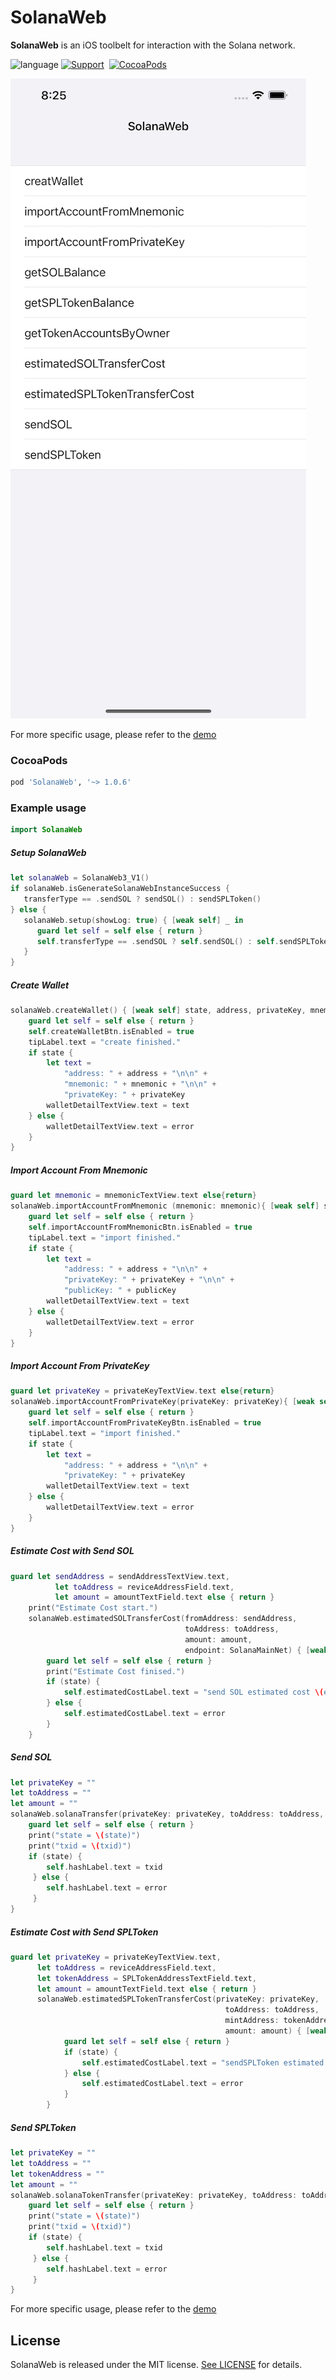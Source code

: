 # SolanaWeb
**SolanaWeb** is an iOS toolbelt for interaction with the Solana network.

![language](https://img.shields.io/badge/Language-Swift-green)
[![Support](https://img.shields.io/badge/support-iOS%209%2B%20-FB7DEC.svg?style=flat)](https://www.apple.com/nl/ios/)&nbsp;
[![CocoaPods](https://img.shields.io/badge/support-Cocoapods-green)](https://www.swift.org/getting-started/#using-the-package-manager)

![](Resource/Demo01.png)

For more specific usage, please refer to the [demo](https://github.com/Elizabet1926/Solana/tree/master/Demo)

###  CocoaPods

```ruby
pod 'SolanaWeb', '~> 1.0.6'
```

### Example usage

```swift
import SolanaWeb
```

##### Setup SolanaWeb
```swift
let solanaWeb = SolanaWeb3_V1()
if solanaWeb.isGenerateSolanaWebInstanceSuccess {
   transferType == .sendSOL ? sendSOL() : sendSPLToken()
} else {
   solanaWeb.setup(showLog: true) { [weak self] _ in
      guard let self = self else { return }
      self.transferType == .sendSOL ? self.sendSOL() : self.sendSPLToken()
   }
}
```

##### Create Wallet
```swift
solanaWeb.createWallet() { [weak self] state, address, privateKey, mnemonic,error in
    guard let self = self else { return }
    self.createWalletBtn.isEnabled = true
    tipLabel.text = "create finished."
    if state {
        let text =
            "address: " + address + "\n\n" +
            "mnemonic: " + mnemonic + "\n\n" +
            "privateKey: " + privateKey
        walletDetailTextView.text = text
    } else {
        walletDetailTextView.text = error
    }
}
```

##### Import Account From Mnemonic
```swift
guard let mnemonic = mnemonicTextView.text else{return}
solanaWeb.importAccountFromMnemonic (mnemonic: mnemonic){ [weak self] state, address, privateKey, publicKey, error in
    guard let self = self else { return }
    self.importAccountFromMnemonicBtn.isEnabled = true
    tipLabel.text = "import finished."
    if state {
        let text =
            "address: " + address + "\n\n" +
            "privateKey: " + privateKey + "\n\n" +
            "publicKey: " + publicKey
        walletDetailTextView.text = text
    } else {
        walletDetailTextView.text = error
    }
}
```
##### Import Account From PrivateKey
```swift
guard let privateKey = privateKeyTextView.text else{return}
solanaWeb.importAccountFromPrivateKey(privateKey: privateKey){ [weak self] state, address, privateKey,error in
    guard let self = self else { return }
    self.importAccountFromPrivateKeyBtn.isEnabled = true
    tipLabel.text = "import finished."
    if state {
        let text =
            "address: " + address + "\n\n" +
            "privateKey: " + privateKey
        walletDetailTextView.text = text
    } else {
        walletDetailTextView.text = error
    }
}
```

##### Estimate Cost with Send SOL
```swift
guard let sendAddress = sendAddressTextView.text,
          let toAddress = reviceAddressField.text,
          let amount = amountTextField.text else { return }
    print("Estimate Cost start.")
    solanaWeb.estimatedSOLTransferCost(fromAddress: sendAddress,
                                       toAddress: toAddress,
                                       amount: amount,
                                       endpoint: SolanaMainNet) { [weak self] state, estimatedSOLTransferCost,error in
        guard let self = self else { return }
        print("Estimate Cost finised.")
        if (state) {
            self.estimatedCostLabel.text = "send SOL estimated cost \(estimatedSOLTransferCost) SOL "
        } else {
            self.estimatedCostLabel.text = error
        }
    }
```

##### Send SOL
```swift
let privateKey = ""
let toAddress = ""
let amount = ""
solanaWeb.solanaTransfer(privateKey: privateKey, toAddress: toAddress, amount: amount, endpoint: SolanaMainNet) { [weak self] state, txid, error in
    guard let self = self else { return }
    print("state = \(state)")
    print("txid = \(txid)")
    if (state) {
        self.hashLabel.text = txid
     } else {
        self.hashLabel.text = error
     }
} 
```

##### Estimate Cost with Send SPLToken
```swift
guard let privateKey = privateKeyTextView.text,
      let toAddress = reviceAddressField.text,
      let tokenAddress = SPLTokenAddressTextField.text,
      let amount = amountTextField.text else { return }
      solanaWeb.estimatedSPLTokenTransferCost(privateKey: privateKey,
                                                toAddress: toAddress,
                                                mintAddress: tokenAddress,
                                                amount: amount) { [weak self] state, cost,error in
            guard let self = self else { return }
            if (state) {
                self.estimatedCostLabel.text = "sendSPLToken estimated cost \(cost) SOL "
            } else {
                self.estimatedCostLabel.text = error
            }
        }
```
##### Send SPLToken
```swift
let privateKey = ""
let toAddress = ""
let tokenAddress = ""
let amount = ""
solanaWeb.solanaTokenTransfer(privateKey: privateKey, toAddress: toAddress, mintAuthority: tokenAddress, amount: amount, endpoint: SolanaMainNet) { [weak self] state, txid, error in
    guard let self = self else { return }
    print("state = \(state)")
    print("txid = \(txid)")
    if (state) {
        self.hashLabel.text = txid
     } else {
        self.hashLabel.text = error
     }
}
```

For more specific usage, please refer to the [demo](https://github.com/Elizabet1926/Solana/tree/master/Demo)

## License

SolanaWeb is released under the MIT license. [See LICENSE](https://github.com/Elizabet1926/Solana/blob/master/LICENSE) for details.

